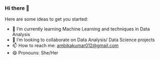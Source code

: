 ### Hi there 👋
Here are some ideas to get you started:

- 🌱 I’m currently learning Machine Learning and techniques in Data Analysis
- 👯 I’m looking to collaborate on Data Analysis/ Data Science projects
- 📫 How to reach me: ambikakumar012@gmail.com
- 😄 Pronouns: She/Her
